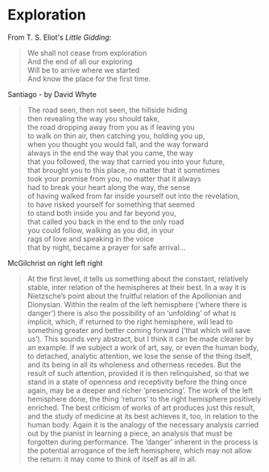 # Exploration

From T. S. Eliot's _Little Gidding_:

> We shall not cease from exploration  
> And the end of all our exploring  
> Will be to arrive where we started  
> And know the place for the first time.

Santiago - by David Whyte

> The road seen, then not seen, the hillside hiding  
> then revealing the way you should take,  
> the road dropping away from you as if leaving you  
> to walk on thin air, then catching you, holding you up,  
> when you thought you would fall, and the way forward  
> always in the end the way that you came, the way  
> that you followed, the way that carried you into your future,  
> that brought you to this place, no matter that it sometimes  
> took your promise from you, no matter that it always  
> had to break your heart along the way, the sense  
> of having walked from far inside yourself out into the revelation,  
> to have risked yourself for something that seemed  
> to stand both inside you and far beyond you,  
> that called you back in the end to the only road  
> you could follow, walking as you did, in your  
> rags of love and speaking in the voice  
> that by night, became a prayer for safe arrival…  

McGilchrist on right left right

> At the first level, it tells us something about the constant, relatively stable, inter relation of the hemispheres at their best. In a way it is Nietzsche’s point about the fruitful relation of the Apollonian and Dionysian. Within the realm of the left hemisphere (‘where there is danger’) there is also the possibility of an ‘unfolding’ of what is implicit, which, if returned to the right hemisphere, will lead to something greater and better coming forward (‘that which will save us’). This sounds very abstract, but I think it can be made clearer by an example. If we subject a work of art, say, or even the human body, to detached, analytic attention, we lose the sense of the thing itself, and its being in all its wholeness and otherness recedes. But the result of such attention, provided it is then relinquished, so that we stand in a state of openness and receptivity before the thing once again, may be a deeper and richer ‘presencing’. The work of the left hemisphere done, the thing ‘returns’ to the right hemisphere positively enriched. The best criticism of works of art produces just this result, and the study of medicine at its best achieves it, too, in relation to the human body. Again it is the analogy of the necessary analysis carried out by the pianist in learning a piece, an analysis that must be forgotten during performance. The ‘danger’ inherent in the process is the potential arrogance of the left hemisphere, which may not allow the return: it may come to think of itself as all in all. 
